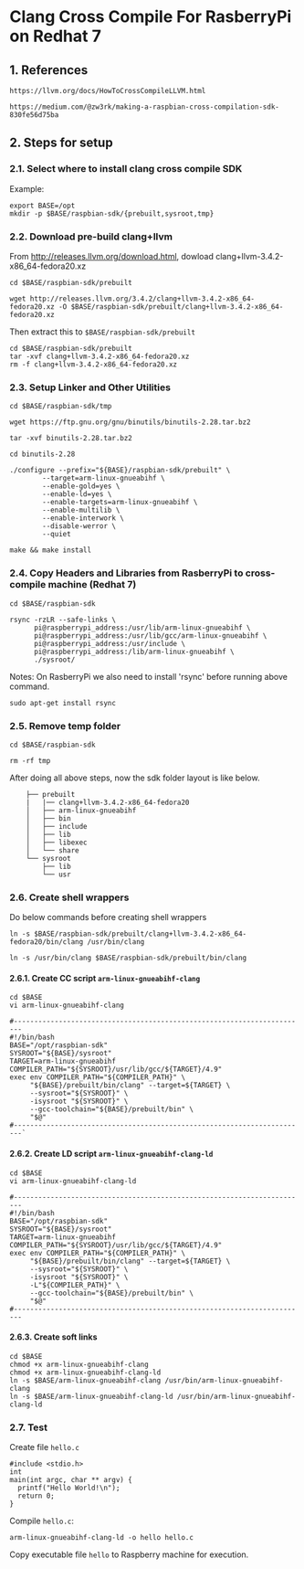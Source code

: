 # Clang Cross Compile For RasberryPi on Redhat 7

## 1. References 
	https://llvm.org/docs/HowToCrossCompileLLVM.html 

	https://medium.com/@zw3rk/making-a-raspbian-cross-compilation-sdk-830fe56d75ba

## 2. Steps for setup 
### 2.1. Select where to install clang cross compile SDK 
Example:

  	export BASE=/opt
  	mkdir -p $BASE/raspbian-sdk/{prebuilt,sysroot,tmp}
  
### 2.2. Download pre-build clang+llvm
From http://releases.llvm.org/download.html, dowload clang+llvm-3.4.2-x86_64-fedora20.xz
	
  	cd $BASE/raspbian-sdk/prebuilt
  
  	wget http://releases.llvm.org/3.4.2/clang+llvm-3.4.2-x86_64-fedora20.xz -O $BASE/raspbian-sdk/prebuilt/clang+llvm-3.4.2-x86_64-fedora20.xz
	
Then extract this to `$BASE/raspbian-sdk/prebuilt`

	cd $BASE/raspbian-sdk/prebuilt
	tar -xvf clang+llvm-3.4.2-x86_64-fedora20.xz
	rm -f clang+llvm-3.4.2-x86_64-fedora20.xz
  
### 2.3. Setup Linker and Other Utilities
  	cd $BASE/raspbian-sdk/tmp 
  
  	wget https://ftp.gnu.org/gnu/binutils/binutils-2.28.tar.bz2 
  
	tar -xvf binutils-2.28.tar.bz2 
  
	cd binutils-2.28 
  
	./configure --prefix="${BASE}/raspbian-sdk/prebuilt" \  
            --target=arm-linux-gnueabihf \            
            --enable-gold=yes \            
            --enable-ld=yes \            
            --enable-targets=arm-linux-gnueabihf \            
            --enable-multilib \            
            --enable-interwork \            
            --disable-werror \            
            --quiet
            
  	make && make install

### 2.4. Copy Headers and Libraries from RasberryPi to cross-compile machine (Redhat 7) 
  	cd $BASE/raspbian-sdk
  
  	rsync -rzLR --safe-links \
	      pi@raspberrypi_address:/usr/lib/arm-linux-gnueabihf \
	      pi@raspberrypi_address:/usr/lib/gcc/arm-linux-gnueabihf \
	      pi@raspberrypi_address:/usr/include \
	      pi@raspberrypi_address:/lib/arm-linux-gnueabihf \
	      ./sysroot/

Notes: On RasberryPi we also need to install 'rsync' before running above command. 

  	sudo apt-get install rsync
  
### 2.5. Remove temp folder 
  	cd $BASE/raspbian-sdk
  
  	rm -rf tmp

After doing all above steps, now the sdk folder layout is like below. 

	    ├── prebuilt
		|   |── clang+llvm-3.4.2-x86_64-fedora20
		│   ├── arm-linux-gnueabihf
		│   ├── bin
		│   ├── include
		│   ├── lib
		│   ├── libexec
		│   └── share
		└── sysroot
			├── lib
			└── usr
        
### 2.6. Create shell wrappers
Do below commands before creating shell wrappers 

	ln -s $BASE/raspbian-sdk/prebuilt/clang+llvm-3.4.2-x86_64-fedora20/bin/clang /usr/bin/clang
 	
	ln -s /usr/bin/clang $BASE/raspbian-sdk/prebuilt/bin/clang

#### 2.6.1. Create CC script `arm-linux-gnueabihf-clang`
	cd $BASE
	vi arm-linux-gnueabihf-clang
	
	#------------------------------------------------------------------------
	#!/bin/bash
	BASE="/opt/raspbian-sdk"
	SYSROOT="${BASE}/sysroot"
	TARGET=arm-linux-gnueabihf
	COMPILER_PATH="${SYSROOT}/usr/lib/gcc/${TARGET}/4.9"
	exec env COMPILER_PATH="${COMPILER_PATH}" \
		 "${BASE}/prebuilt/bin/clang" --target=${TARGET} \
		 --sysroot="${SYSROOT}" \
		 -isysroot "${SYSROOT}" \
		 --gcc-toolchain="${BASE}/prebuilt/bin" \
		 "$@"
	#------------------------------------------------------------------------`
	
	
#### 2.6.2. Create LD script `arm-linux-gnueabihf-clang-ld`
	cd $BASE
	vi arm-linux-gnueabihf-clang-ld
	
	#------------------------------------------------------------------------
	#!/bin/bash
	BASE="/opt/raspbian-sdk"
	SYSROOT="${BASE}/sysroot"
	TARGET=arm-linux-gnueabihf
	COMPILER_PATH="${SYSROOT}/usr/lib/gcc/${TARGET}/4.9"
	exec env COMPILER_PATH="${COMPILER_PATH}" \
		 "${BASE}/prebuilt/bin/clang" --target=${TARGET} \
		 --sysroot="${SYSROOT}" \
		 -isysroot "${SYSROOT}" \
		 -L"${COMPILER_PATH}" \
		 --gcc-toolchain="${BASE}/prebuilt/bin" \
		 "$@"	
	#------------------------------------------------------------------------
	
#### 2.6.3. Create soft links
	cd $BASE
	chmod +x arm-linux-gnueabihf-clang
	chmod +x arm-linux-gnueabihf-clang-ld 
	ln -s $BASE/arm-linux-gnueabihf-clang /usr/bin/arm-linux-gnueabihf-clang
	ln -s $BASE/arm-linux-gnueabihf-clang-ld /usr/bin/arm-linux-gnueabihf-clang-ld

### 2.7. Test
Create file `hello.c`

	#include <stdio.h>
	int
	main(int argc, char ** argv) {
	  printf("Hello World!\n");
	  return 0;
	}

Compile `hello.c`: 

	arm-linux-gnueabihf-clang-ld -o hello hello.c
	
Copy executable file `hello` to Raspberry machine for execution. 
